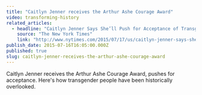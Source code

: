```yaml
---
title: "Caitlyn Jenner receives the Arthur Ashe Courage Award"
video: transforming-history
related_articles:
  - headline: "Caitlyn Jenner Says She’ll Push for Acceptance of Transgender People"
    source: "The New York Times"
    link: "http://www.nytimes.com/2015/07/17/us/caitlyn-jenner-says-shell-push-for-tolerance-of-transgender-people.html?hp&action=click&pgtype=Homepage&module=mini-moth&region=top-stories-below&WT.nav=top-stories-below&_r=1"
publish_date: 2015-07-16T16:05:00.000Z
published: true
slug: caitlyn-jenner-receives-the-arthur-ashe-courage-award
---
```

Caitlyn Jenner receives the Arthur Ashe Courage Award, pushes for acceptance. Here's how transgender people have been historically overlooked.

